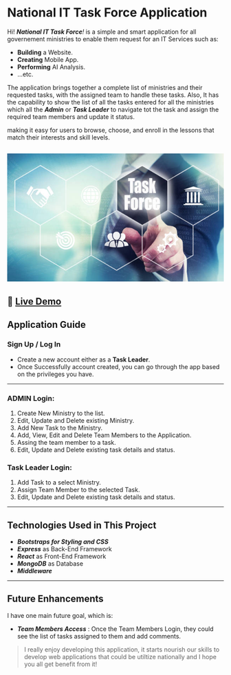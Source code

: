 # National IT Task Force Application

Hi! _**National IT Task Force**!_ is a simple and smart application for all governement ministries to enable them request for an IT Services such as:
 - **Building** a Website.
 - **Creating** Mobile App.
 - **Performing** AI Analysis.
 - ...etc.

The application brings together a complete list of ministries and their requested tasks, with the assigned team to handle these tasks. Also, It has the capability to show the list of all the tasks entered for all the ministries which all the _**Admin**_ or _**Task Leader**_ to navigate tot the task and assign the required team members and update it status.

making it easy for users to browse, choose, and enroll in the lessons that match their interests and skill levels.

![Home](src/assets/images/task-force.jpg)
---
🔗 [Live Demo](https://nationaltf.onrender.com)
---
## Application Guide

### Sign Up / Log In

- Create a new account either as a **Task Leader**.
- Once Successfully account created, you can go through the app based on the privileges you have.
---

### ADMIN Login:

1. Create New Ministry to the list.
2. Edit, Update and Delete existing Ministry.
3. Add New Task to the Ministry.
4. Add, View, Edit and Delete Team Members to the Application.
5. Assing the team member to a task.
5. Edit, Update and Delete existing task details and status.

### Task Leader Login:

1. Add Task to a select Ministry.
2. Assign Team Member to the selected Task.
3. Edit, Update and Delete existing task details and status.

---

## Technologies Used in This Project

- _**Bootstraps for Styling and CSS**_
- _**Express**_ as Back-End Framework
- _**React**_ as Front-End Framework
- _**MongoDB**_ as Database
- _**Middleware**_

---

## Future Enhancements

I have one main future goal, which is:
- _**Team Members Access**_ : Once the Team Members Login, they could see the list of tasks assigned to them and add comments.


> I really enjoy developing this application, it starts nourish our skills to develop web applications that could be utiltize nationally and I hope you all get benefit from it! 
